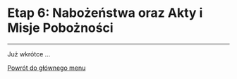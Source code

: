 # <span class="stage-header">Etap 6</span>: Nabożeństwa oraz Akty i Misje Pobożności
---
Już wkrótce ...

[Powrót do głównego menu](index.md)
